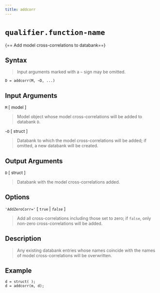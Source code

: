 ```yaml
---
title: addcorr
---
```


# `qualifier.function-name`

{== Add model cross-correlations to databank==}

## Syntax
>
>Input arguments marked with a `~` sign may be omitted.
>
    D = addcorr(M, ~D, ...)


## Input Arguments

 `M` [ model ]
>
> Model object whose model cross-correlations will be added to databank `D`.
>

`~D` [ struct ] 
>
> Databank to which the model cross-correlations  will
> be added; if omitted, a new databank will be created.
>

## Output Arguments

`D` [ struct ] 
>
> Databank with the model cross-correlations added.
>

## Options

`'AddZeroCorr='` [ `true` | *`false`* ]
>
> Add all cross-correlations including those set to zero; 
> if `false`, only non-zero cross-correlations
> will be added.


## Description
>
>Any existing databank entries whose names coincide with the names of
>model cross-correlations will be overwritten.
>

## Example

    d = struct( );
    d = addcorr(m, d);
